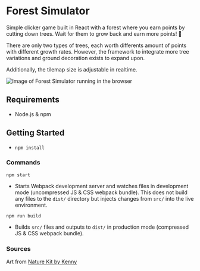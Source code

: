 # Forest Simulator
Simple clicker game built in React with a forest where you earn points by cutting down trees. Wait for them to grow back and earn more points! 🔁

There are only two types of trees, each worth differents amount of points with different growth rates. However, the framework to integrate more tree variations and ground decoration exists to expand upon. 

Additionally, the tilemap size is adjustable in realtime.

![Image of Forest Simulator running in the browser](https://i.imgur.com/wmlVKEt.png)

## Requirements
* Node.js & npm

## Getting Started
* `npm install`

### Commands
`npm start` 
* Starts Webpack development server and watches files in development mode (uncompressed JS & CSS webpack bundle). This does not build any files to the `dist/` directory but injects changes from `src/` into the live environment.

`npm run build`
* Builds `src/` files and outputs to `dist/` in production mode (compressed JS & CSS webpack bundle).

### Sources
Art from [Nature Kit by Kenny](https://opengameart.org/content/nature-kit)
